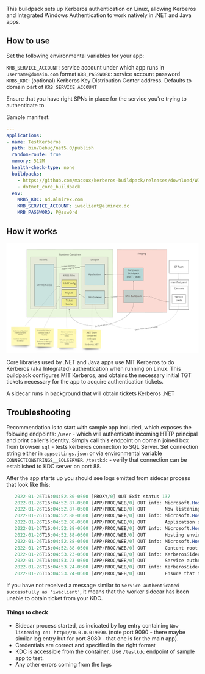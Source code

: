 This buildpack sets up Kerberos authentication on Linux, allowing Kerberos and Integrated Windows Authentication to work natively in .NET and Java apps. 

## How to use

Set the following environmental variables for your app:

`KRB_SERVICE_ACCOUNT`: service account under which app runs in `username@domain.com` format 
`KRB_PASSWORD`: service account password
`KRB5_KDC`: (optional) Kerberos Key Distribution Center address. Defaults to domain part of `KRB_SERVICE_ACCOUNT`

Ensure that you have right SPNs in place for the service you're trying to authenticate to.

Sample manifest:

```yaml
---
applications:
- name: TestKerberos
  path: bin/Debug/net5.0/publish
  random-route: true
  memory: 512M
  health-check-type: none
  buildpacks: 
    - https://github.com/macsux/kerberos-buildpack/releases/download/WIP/KerberosBuildpack-linux-x64-WIP.zip
    - dotnet_core_buildpack
  env:
    KRB5_KDC: ad.almirex.com
    KRB_SERVICE_ACCOUNT: iwaclient@almirex.dc
    KRB_PASSWORD: P@ssw0rd

```

## How it works

![](./docs/img/architecture.jpg)



Core libraries used by .NET and Java apps use MIT Kerberos to do Kerberos (aka Integrated) authentication when running on Linux. This buildpack configures MIT Kerberos, and obtains the necessary initial TGT tickets necessary for the app to acquire authentication tickets.

A sidecar runs in background that will obtain tickets Kerberos .NET 

## Troubleshooting

Recommendation is to start with sample app included, which exposes the folowing endpoints:
`/user` - which will authenticate incoming HTTP principal and print caller's identity. Simply call this endpoint on domain joined box from browser
`sql` - tests kerberos connection to SQL Server. Set connection string either in `appsettings.json` or via environmental variable `CONNECTIONSTRINGS__SQLSERVER`.
`/testkdc` - verify that connection can be established to KDC server on port 88.

After the app starts up you should see logs emitted from sidecar process that look like this:
```csharp
   2022-01-26T16:04:52.80-0500 [PROXY/0] OUT Exit status 137
   2022-01-26T16:04:52.87-0500 [APP/PROC/WEB/0] OUT info: Microsoft.Hosting.Lifetime[14]
   2022-01-26T16:04:52.87-0500 [APP/PROC/WEB/0] OUT       Now listening on: http://0.0.0.0:9090
   2022-01-26T16:04:52.88-0500 [APP/PROC/WEB/0] OUT info: Microsoft.Hosting.Lifetime[0]
   2022-01-26T16:04:52.88-0500 [APP/PROC/WEB/0] OUT       Application started. Press Ctrl+C to shut down.
   2022-01-26T16:04:52.88-0500 [APP/PROC/WEB/0] OUT info: Microsoft.Hosting.Lifetime[0]
   2022-01-26T16:04:52.88-0500 [APP/PROC/WEB/0] OUT       Hosting environment: Production
   2022-01-26T16:04:52.88-0500 [APP/PROC/WEB/0] OUT info: Microsoft.Hosting.Lifetime[0]
   2022-01-26T16:04:52.88-0500 [APP/PROC/WEB/0] OUT       Content root path: /home/vcap/app/
   2022-01-26T16:04:53.23-0500 [APP/PROC/WEB/0] OUT info: KerberosSidecar.KerberosWorker[0]
   2022-01-26T16:04:53.23-0500 [APP/PROC/WEB/0] OUT       Service authenticated successfully as 'iwaclient'
   2022-01-26T16:04:53.24-0500 [APP/PROC/WEB/0] OUT info: KerberosSidecar.Spn.LoggingSpnClient[0]
   2022-01-26T16:04:53.24-0500 [APP/PROC/WEB/0] OUT       Ensure that the following SPN for the service exists: http/kerberosdemo.apps.longbeach.cf-app.com
```

If you have not received a message similar to `Service authenticated successfully as 'iwaclient'`, it means that the worker sidecar has been unable to obtain ticket from your KDC.

#### Things to check 

- Sidecar process started, as indicated by log entry containing `Now listening on: http://0.0.0.0:9090`. (note port 9090 - there maybe similar log entry but for port 8080 - that one is for the main app).
- Credentials are correct and specified in the right format
- KDC is accessible from the container. Use `/testkdc` endpoint of sample app to test.
- Any other errors coming from the logs